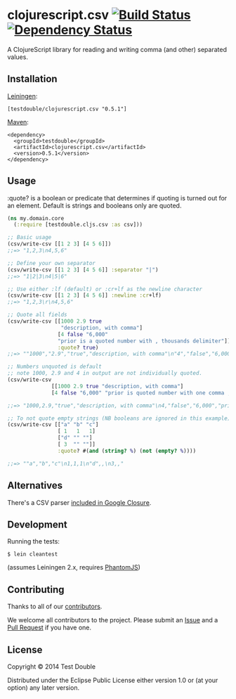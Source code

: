 # clojurescript.csv [![Build Status](https://travis-ci.org/testdouble/clojurescript.csv.png?branch=main)](https://travis-ci.org/testdouble/clojurescript.csv) [![Dependency Status](https://www.versioneye.com/user/projects/53d67fe23648f4a793000046/badge.svg)](https://www.versioneye.com/user/projects/53d67fe23648f4a793000046)

A ClojureScript library for reading and writing comma (and other) separated values.

## Installation

[Leiningen](https://github.com/technomancy/leiningen/):

```
[testdouble/clojurescript.csv "0.5.1"]
```

[Maven](http://maven.apache.org/):

```
<dependency>
  <groupId>testdouble</groupId>
  <artifactId>clojurescript.csv</artifactId>
  <version>0.5.1</version>
</dependency>
```

## Usage

:quote? is a boolean or predicate that determines if quoting is turned
out for an element.  Default is strings and booleans only are quoted. 

```clojure
(ns my.domain.core
  (:require [testdouble.cljs.csv :as csv]))

;; Basic usage
(csv/write-csv [[1 2 3] [4 5 6]])
;;=> "1,2,3\n4,5,6"

;; Define your own separator
(csv/write-csv [[1 2 3] [4 5 6]] :separator "|")
;;=> "1|2|3\n4|5|6"

;; Use either :lf (default) or :cr+lf as the newline character
(csv/write-csv [[1 2 3] [4 5 6]] :newline :cr+lf)
;;=> "1,2,3\r\n4,5,6"

;; Quote all fields
(csv/write-csv [[1000 2.9 true
                 "description, with comma"]
                [4 false "6,000"
				"prior is a quoted number with , thousands delimiter"]] 
                :quote? true)
;;=> ""1000","2.9","true","description, with comma"\n"4","false","6,000","prior is a quoted number with , thousands delimiter""

;; Numbers unquoted is default
;; note 1000, 2.9 and 4 in output are not individually quoted.
(csv/write-csv
              [[1000 2.9 true "description, with comma"]
              [4 false "6,000" "prior is quoted number with one comma , thousands delimiter"]])

;;=> "1000,2.9,"true","description, with comma"\n4,"false","6,000","prior is a quoted number with , thousands delimiter""

;; To not quote empty strings (NB booleans are ignored in this example)
(csv/write-csv [["a" "b" "c"]
                [ 1   1   1]
                ["d" "" ""]
                [ 3  "" ""]]
                :quote? #(and (string? %) (not (empty? %))))

;;=> ""a","b","c"\n1,1,1\n"d",,\n3,,"

```

## Alternatives

There's a CSV parser [included in Google Closure](https://google.github.io/closure-library/api/goog.labs.format.csv.html).

## Development

Running the tests:

```
$ lein cleantest
```

(assumes Leiningen 2.x, requires [PhantomJS](https://phantomjs.org))

## Contributing

Thanks to all of our [contributors](https://github.com/testdouble/clojurescript.csv/graphs/contributors).

We welcome all contributors to the project. Please submit an [Issue](https://github.com/testdouble/clojurescript.csv/issues)
and a
[Pull Request](https://github.com/testdouble/clojurescript.csv/pulls)
if you have one.

## License

Copyright © 2014 Test Double

Distributed under the Eclipse Public License either version 1.0 or (at
your option) any later version.
